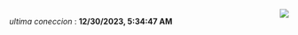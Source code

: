 <div style="display: flex; justify-content: space-between;">
 <p align="right"><i>ultima coneccion</i> : <b>12/30/2023, 5:34:47 AM</b></p> 
 <img src="https://img.shields.io/badge/GitHub%20Action%20Status-Online-brightgreen?style=flat&logo=githubactions&logoColor=%23ffffff&labelColor=%23181717&color=%232088FF" />
</div>

<!--START_SECTION:waka-->
<!--END_SECTION:waka-->
